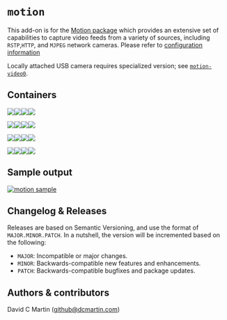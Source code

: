 # `motion`

This add-on is for the [Motion package][motionpkg] which provides an extensive set of capabilities to capture video feeds from a variety of sources, including `RSTP`,`HTTP`, and `MJPEG` network cameras.  Please refer to [configuration information](http://github.com/dcmartin/hassio-addons/tree/master/motion/CONFIGURATION.md)

Locally attached USB camera requires specialized version; see [`motion-video0`](http://github.com/dcmartin/hassio-addons/tree/master/motion-video0/README.md).

## Containers

![](https://img.shields.io/badge/amd64-yes-green.svg)[![](https://images.microbadger.com/badges/image/dcmartin/amd64-addon-motion.svg)](https://microbadger.com/images/dcmartin/amd64-addon-motion)[![](https://images.microbadger.com/badges/version/dcmartin/amd64-addon-motion.svg)](https://microbadger.com/images/dcmartin/amd64-addon-motion)[![](https://img.shields.io/docker/pulls/dcmartin/amd64-addon-motion.svg)](https://hub.docker.com/r/dcmartin/amd64-addon-motion)

![](https://img.shields.io/badge/aarch64-yes-green.svg)[![](https://images.microbadger.com/badges/image/dcmartin/aarch64-addon-motion.svg)](https://microbadger.com/images/dcmartin/aarch64-addon-motion)[![](https://images.microbadger.com/badges/version/dcmartin/aarch64-addon-motion.svg)](https://microbadger.com/images/dcmartin/aarch64-addon-motion)[![](https://img.shields.io/docker/pulls/dcmartin/aarch64-addon-motion.svg)](https://hub.docker.com/r/dcmartin/aarch64-addon-motion)

![](https://img.shields.io/badge/armv7-yes-green.svg)[![](https://images.microbadger.com/badges/image/dcmartin/armv7-addon-motion.svg)](https://microbadger.com/images/dcmartin/armv7-addon-motion)[![](https://images.microbadger.com/badges/version/dcmartin/armv7-addon-motion.svg)](https://microbadger.com/images/dcmartin/armv7-addon-motion)[![](https://img.shields.io/docker/pulls/dcmartin/armv7-addon-motion.svg)](https://hub.docker.com/r/dcmartin/armv7-addon-motion)

![](https://img.shields.io/badge/armhf-yes-green.svg)[![](https://images.microbadger.com/badges/image/dcmartin/armhf-addon-motion.svg)](https://microbadger.com/images/dcmartin/armhf-addon-motion)[![](https://images.microbadger.com/badges/version/dcmartin/armhf-addon-motion.svg)](https://microbadger.com/images/dcmartin/armhf-addon-motion)[![](https://img.shields.io/docker/pulls/dcmartin/armhf-addon-motion.svg)](https://hub.docker.com/r/dcmartin/armhf-addon-motion)

## Sample output

[![motion sample](motion-sample.png?raw=true "SAMPLE")](http://github.com/dcmartin/hassio-addons/tree/master/motion/motion-sample.png)

## Changelog & Releases

Releases are based on Semantic Versioning, and use the format
of ``MAJOR.MINOR.PATCH``. In a nutshell, the version will be incremented
based on the following:

- ``MAJOR``: Incompatible or major changes.
- ``MINOR``: Backwards-compatible new features and enhancements.
- ``PATCH``: Backwards-compatible bugfixes and package updates.

## Authors & contributors

David C Martin (github@dcmartin.com)

[commits]: https://github.com/dcmartin/hassio-addons/motion/commits/master
[contributors]: https://github.com/dcmartin/hassio-addons/motion/graphs/contributors
[dcmartin]: https://github.com/dcmartin
[issue]: https://github.com/dcmartin/hassio-addons/motion/issues
[keepchangelog]: http://keepachangelog.com/en/1.0.0/
[releases]: https://github.com/dcmartin/hassio-addons/motion/releases
[repository]: https://github.com/dcmartin/hassio-addons
[motionpkg]: https://motion-project.github.io]
[motiondoc]: https://motion-project.github.io/motion_config.html
[watsonvr]: https://www.ibm.com/watson/services/visual-recognition
[digitsgit]: https://github.com/nvidia/digits
[digits]: https://developer.nvidia.com/digits
